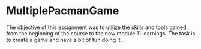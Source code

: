 # MultiplePacmanGame

The objective of this assignment was to utilize the skills and tools gained from the beginning of the course to the now module 11 learnings. The task is to create a game and have a bit of fun doing it. 
